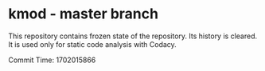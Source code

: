 # kmod - master branch

This repository contains frozen state of the repository.
Its history is cleared. It is used only for static code
analysis with Codacy.

Commit Time: 1702015866